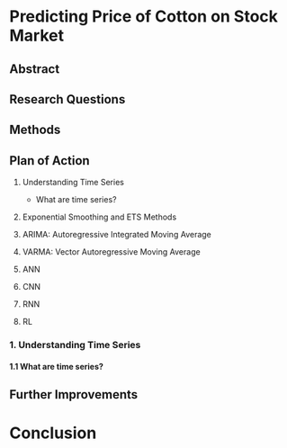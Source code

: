 # Predicting Price of Cotton on Stock Market



## Abstract


## Research Questions

## Methods

## Plan of Action
1. Understanding Time Series

    - What are time series?

2. Exponential Smoothing and ETS Methods

3. ARIMA: Autoregressive Integrated Moving Average 

4. VARMA: Vector Autoregressive Moving Average

5. ANN

6. CNN

7. RNN

8. RL




### 1. Understanding Time Series

#### 1.1 What are time series?










## Further Improvements

# Conclusion
